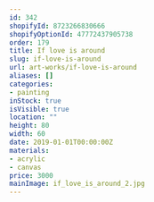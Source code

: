 ```yaml
---
id: 342
shopifyId: 8723266830666
shopifyOptionId: 47772437905738
order: 179
title: If love is around
slug: if-love-is-around
url: art-works/if-love-is-around
aliases: []
categories:
- painting
inStock: true
isVisible: true
location: ""
height: 80
width: 60
date: 2019-01-01T00:00:00Z
materials:
- acrylic
- canvas
price: 3000
mainImage: if_love_is_around_2.jpg
---
```

